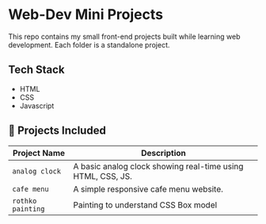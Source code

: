 # Web-Dev Mini Projects
This repo contains my small front-end projects built while learning web development. Each folder is a standalone project.

## Tech Stack
- HTML
- CSS
- Javascript

## 📁 Projects Included

| Project Name        | Description                                         |
|---------------------|-----------------------------------------------------|
| `analog clock`      | A basic analog clock showing real-time using HTML, CSS, JS.|
|`cafe menu`          | A simple responsive cafe menu website.              |
|`rothko painting`    | Painting to understand CSS Box model                |